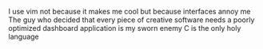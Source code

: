 I use vim not because it makes me cool but because interfaces annoy me
The guy who decided that every piece of creative software needs a poorly optimized dashboard application is my sworn enemy
C is the only holy language 
<!---
anri-foxtrot/anri-foxtrot is a ✨ special ✨ repository because its `README.md` (this file) appears on your GitHub profile.
You can click the Preview link to take a look at your changes.
--->
